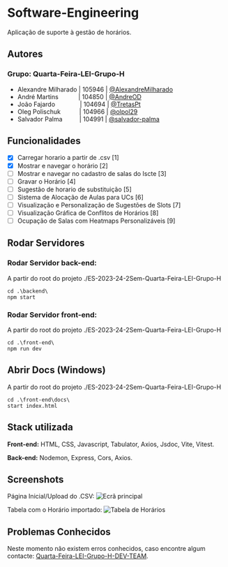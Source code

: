 
# Software-Engineering

Aplicação de suporte à gestão de horários.


## Autores
### Grupo: Quarta-Feira-LEI-Grupo-H

- Alexandre Milharado | 105946 | [@AlexandreMilharado](https://github.com/AlexandreMilharado)
- André Martins&emsp;&emsp;&emsp; | 104850 | [@AndreOD](https://github.com/AndreOD)
- João Fajardo&emsp;&emsp;&emsp; &ensp; | 104694 | [@TretasPt](https://github.com/TretasPt)
- Oleg Polischuk&emsp;&emsp; &ensp; | 104966 | [@olpol29](https://github.com/olpol29)
- Salvador Palma&emsp;&emsp; &ensp;| 104991 | [@salvador-palma](https://github.com/salvador-palma)
## Funcionalidades

- [x]  Carregar horario a partir de .csv [1]
- [x]  Mostrar e navegar o horário [2]
- [ ]  Mostrar e navegar no cadastro de salas do Iscte [3]
- [ ]  Gravar o Horário [4]
- [ ]  Sugestão de horario de substituição [5]
- [ ]  Sistema de Alocação de Aulas para UCs [6]
- [ ]  Visualização e Personalização de Sugestões de Slots [7]
- [ ]  Visualização Gráfica de Conflitos de Horários [8]
- [ ]  Ocupação de Salas com Heatmaps Personalizáveis [9]
## Rodar Servidores
### Rodar Servidor back-end:

A partir do root do projeto ./ES-2023-24-2Sem-Quarta-Feira-LEI-Grupo-H
```
cd .\backend\
npm start
```
### Rodar Servidor front-end:

A partir do root do projeto ./ES-2023-24-2Sem-Quarta-Feira-LEI-Grupo-H
```
cd .\front-end\
npm run dev
```

## Abrir Docs (Windows)
A partir do root do projeto ./ES-2023-24-2Sem-Quarta-Feira-LEI-Grupo-H
```
cd .\front-end\docs\
start index.html
```
## Stack utilizada

**Front-end:** HTML, CSS, Javascript, Tabulator, Axios, Jsdoc, Vite, Vitest.

**Back-end:** Nodemon, Express, Cors, Axios.


## Screenshots

Página Inicial/Upload do .CSV:
![Ecrã principal](https://cdn.discordapp.com/attachments/967433291194044436/1218966338182184960/image.png?ex=660995de&is=65f720de&hm=5a5b5e355215b5f3af9cccbd4c870e1fa74a7ff7d243a624424d58a37359f361&)

Tabela com o Horário importado:
![Tabela de Horários](https://cdn.discordapp.com/attachments/967433291194044436/1218966489923715266/image.png?ex=66099602&is=65f72102&hm=54615b2758744e554ea435c6be903b359c267e99d82ca95bf63eaf6b7714c278&)
## Problemas Conhecidos

Neste momento não existem erros conhecidos, caso encontre algum contacte: [Quarta-Feira-LEI-Grupo-H-DEV-TEAM](mailto:acmoz@iscte-iul.pt?subject=[GitHub]%20Problema%20Encontrado).

